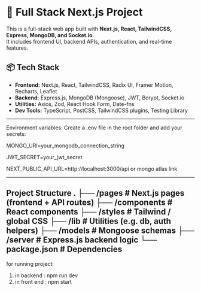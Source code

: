 # 🚀 Full Stack Next.js Project

This is a full-stack web app built with **Next.js, React, TailwindCSS, Express, MongoDB, and Socket.io**.  
It includes frontend UI, backend APIs, authentication, and real-time features.


## 📦 Tech Stack
- **Frontend:** Next.js, React, TailwindCSS, Radix UI, Framer Motion, Recharts, Leaflet  
- **Backend:** Express.js, MongoDB (Mongoose), JWT, Bcrypt, Socket.io  
- **Utilities:** Axios, Zod, React Hook Form, Date-fns  
- **Dev Tools:** TypeScript, PostCSS, TailwindCSS plugins, Testing Library  
------------------------------------------------------------------------------------------------------------------------------

Environment variables:
Create a .env file in the root folder and add your secrets:

MONGO_URI=your_mongodb_connection_string

JWT_SECRET=your_jwt_secret

NEXT_PUBLIC_API_URL=http://localhost:3000/api or mongo atlas link

------------------------------------------------------------------------------------------------------------------------------
Project Structure
.
├── /pages          # Next.js pages (frontend + API routes)
├── /components     # React components
├── /styles         # Tailwind / global CSS
├── /lib            # Utilities (e.g. db, auth helpers)
├── /models         # Mongoose schemas
├── /server         # Express.js backend logic
└── package.json    # Dependencies
------------------------------------------------------------------------------------------------------------------------------
for running project:
1. in backend : npm run dev
2. in front end : npm start
